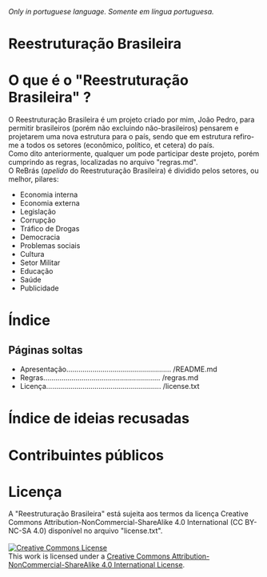*Only in portuguese language. Somente em língua portuguesa.*

# Reestruturação Brasileira #

# O que é o "Reestruturação Brasileira" ? #

O Reestruturação Brasileira é um projeto criado por mim, João Pedro, para permitir brasileiros (porém não excluindo não-brasileiros) pensarem e projetarem uma nova estrutura para o país, sendo que em estrutura refiro-me a todos os setores (econômico, político, et cetera) do país. <br/>
Como dito anteriormente, qualquer um pode participar deste projeto, porém cumprindo as regras, localizadas no arquivo "regras.md".<br/>
O ReBrás (*apelido* do Reestruturação Brasileira) é dividido pelos setores, ou melhor, pilares:<br/>
+ Economia interna
+ Economia externa
+ Legislação 
+ Corrupção 
+ Tráfico de Drogas 
+ Democracia 
+ Problemas sociais 
+ Cultura 
+ Setor Militar
+ Educação
+ Saúde
+ Publicidade

# Índice #
## Páginas soltas ##
* Apresentação.................................................... /README.md</pre>
* Regras.......................................................... /regras.md</pre>
* Licença......................................................... /license.txt</pre>

# Índice de ideias recusadas #

# Contribuintes públicos #

# Licença #
A "Reestruturação Brasileira" está sujeita aos termos da licença Creative Commons Attribution-NonCommercial-ShareAlike 4.0 International (CC BY-NC-SA 4.0) disponível no arquivo "license.txt".
<br/>
<br/>
<a rel="license" href="http://creativecommons.org/licenses/by-nc-sa/4.0/"><img alt="Creative Commons License" style="border-width:0" src="https://i.creativecommons.org/l/by-nc-sa/4.0/88x31.png" /></a><br />This work is licensed under a <a rel="license" href="http://creativecommons.org/licenses/by-nc-sa/4.0/">Creative Commons Attribution-NonCommercial-ShareAlike 4.0 International License</a>.
